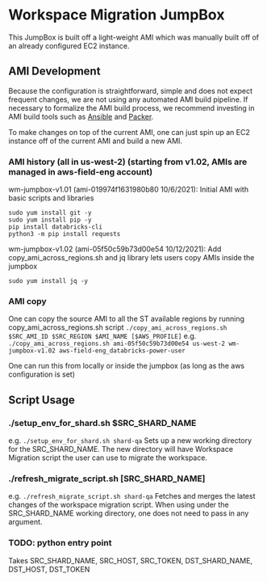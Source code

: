 # Workspace Migration JumpBox

This JumpBox is built off a light-weight AMI which was manually built off of an already configured EC2 instance.

## AMI Development

Because the configuration is straightforward, simple and does not expect frequent changes, we are not using any automated AMI build pipeline.
If necessary to formalize the AMI build process, we recommend investing in AMI build tools such as [Ansible](https://docs.ansible.com/ansible/latest/collections/amazon/aws/ec2_ami_module.html) and [Packer](https://learn.hashicorp.com/tutorials/packer/aws-get-started-build-image?in=packer/aws-get-started).

To make changes on top of the current AMI, one can just spin up an EC2 instance off of the current AMI and build a new AMI.


###  AMI history (all in us-west-2) (starting from v1.02, AMIs are managed in aws-field-eng account)
wm-jumpbox-v1.01 (ami-019974f1631980b80 10/6/2021): Initial AMI with basic scripts and libraries
```
sudo yum install git -y
sudo yum install pip -y
pip install databricks-cli
python3 -m pip install requests
```

wm-jumpbox-v1.02 (ami-05f50c59b73d00e54 10/12/2021): Add copy_ami_across_regions.sh and jq library
lets users copy AMIs inside the jumpbox
```
sudo yum install jq -y
```

### AMI copy
One can copy the source AMI to all the ST available regions by running copy_ami_across_regions.sh script
`./copy_ami_across_regions.sh $SRC_AMI_ID $SRC_REGION $AMI_NAME [$AWS_PROFILE]`
e.g. `./copy_ami_across_regions.sh ami-05f50c59b73d00e54 us-west-2 wm-jumpbox-v1.02 aws-field-eng_databricks-power-user`

One can run this from locally or inside the jumpbox (as long as the aws configuration is set)

## Script Usage

### ./setup_env_for_shard.sh $SRC_SHARD_NAME
e.g. `./setup_env_for_shard.sh shard-qa`
Sets up a new working directory for the SRC_SHARD_NAME. The new directory will have Workspace Migration script the user can use to migrate the workspace.


### ./refresh_migrate_script.sh [SRC_SHARD_NAME]
e.g. `./refresh_migrate_script.sh shard-qa`
Fetches and merges the latest changes of the workspace migration script.
When using under the SRC_SHARD_NAME working directory, one does not need to pass in any argument.

###  TODO: python entry point
Takes
SRC_SHARD_NAME,  SRC_HOST,  SRC_TOKEN,
DST_SHARD_NAME, DST_HOST, DST_TOKEN
